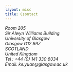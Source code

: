 ```yaml
---
layout: misc
title: Csontact
---
```



<address>
	Room 205<br>
	Sir Alwyn Williams Building<br>
	University of Glasgow<br>
	Glasgow G12 8RZ<br>
	SCOTLAND<br>
	United Kingdom<br>
	Tel      : +44 (0) 141 330 6034<br>
	Email: ke.yuan@glasgow.ac.uk<br>
	<p>&nbsp;<br>
</address>